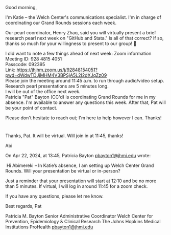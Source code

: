 Good morning, 

I'm Katie – the Welch Center's communications specialist. I'm in charge of coordinating our Grand Rounds sessions each week.

Our pearl coordinator, Henry Zhao, said you will virtually present a brief research pearl next week on "GitHub and Stata." Is all of that correct? If so, thanks so much for your willingness to present to our group! 🙂

I did want to note a few things ahead of next week:
Zoom information
Meeting ID: 928 4815 4051    
Passcode: 092395     
Link: https://jhjhm.zoom.us/j/92848154051?pwd=dWdwTDJjMHM4V3BPSjA5L2I2dXJqZz09    
Please join the meeting around 11:45 a.m. to run through audio/video setup.    
Research pearl presentations are 5 minutes long.     
I will be out of the office next week.  
Patricia "Pat" Bayton (CC'd) is coordinating Grand Rounds for me in my absence. I'm available to answer any questions this week. After that, Pat will be your point of contact. 

Please don't hesitate to reach out; I'm here to help however I can. Thanks!

#

Thanks, Pat. It will be virtual. Will join in at 11:45, thanks!
 
Abi 


On Apr 22, 2024, at 13:45, Patricia Bayton <pbayton1@jhmi.edu> wrote:

﻿
Hi Abimereki –
In Katie’s absence, I am setting up Welch Center Grand Rounds.
Will your presentation be virtual or in-person?
 
Just a reminder that your presentation will start at 12:10 and be no more than 5 minutes.
If virtual, I will log in around 11:45 for a zoom check.
 
If you have any questions, please let me know.
 
Best regards,
Pat
 
Patricia M. Bayton
Senior Administrative Coordinator
Welch Center for Prevention, Epidemiology & Clinical Research
The Johns Hopkins Medical Institutions
ProHealth
pbayton1@jhmi.edu
 
